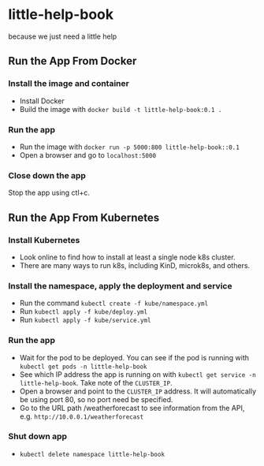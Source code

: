 # little-help-book
because we just need a little help

## Run the App From Docker

### Install the image and container

- Install Docker
- Build the image with `docker build -t little-help-book:0.1 .`

### Run the app
- Run the image with `docker run -p 5000:800 little-help-book::0.1`
- Open a browser and go to `localhost:5000`

### Close down the app
 Stop the app using ctl+c.

## Run the App From Kubernetes

### Install Kubernetes
- Look online to find how to install at least a single node k8s cluster.
- There are many ways to run k8s, including KinD, microk8s, and others.

### Install the namespace, apply the deployment and service
- Run the command `kubectl create -f kube/namespace.yml`
- Run `kubectl apply -f kube/deploy.yml`
- Run `kubectl apply -f kube/service.yml`

### Run the app
- Wait for the pod to be deployed. You can see if the pod is running with `kubectl get pods -n little-help-book`
- See which IP address the app is running on with `kubectl get service -n little-help-book`. Take note of the `CLUSTER_IP`.
- Open a browser and point to the `CLUSTER_IP` address. It will automatically be using port 80, so no port need be specified.
- Go to the URL path /weatherforecast to see information from the API, e.g. `http://10.0.0.1/weatherforecast`

### Shut down app
- `kubectl delete namespace little-help-book`
